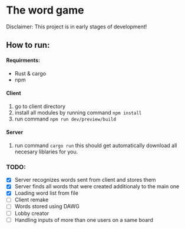 # The word game

Disclaimer:
This project is in early stages of development!

## How to run:
#### Requirments:
- Rust & cargo
- npm

#### Client
1. go to client directory
2. install all modules by running command `npm install`
3. run command `npm run dev/preview/build`
#### Server
1. run command `cargo run` this should get automatically download all necesary liblaries for you.

### TODO:
- [x] Server recognizes words sent from client and stores them
- [x] Server finds all words that were created additionaly to the main one
- [x] Loading word list from file
- [ ] Client remake
- [ ] Words stored using DAWG
- [ ] Lobby creator
- [ ] Handling inputs of more than one users on a same board 
